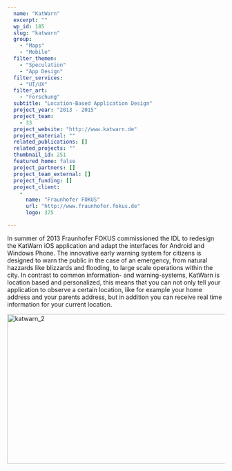 ```yaml
---
  name: "KatWarn"
  excerpt: ""
  wp_id: 185
  slug: "katwarn"
  group: 
    - "Maps"
    - "Mobile"
  filter_themen: 
    - "Speculation"
    - "App Design"
  filter_services: 
    - "UI/UX"
  filter_art: 
    - "Forschung"
  subtitle: "Location-Based Application Design"
  project_year: "2013 - 2015"
  project_team: 
    - 33
  project_website: "http://www.katwarn.de"
  project_material: ""
  related_publications: []
  related_projects: ""
  thumbnail_id: 251
  featured_home: false
  project_partners: []
  project_team_external: []
  project_funding: []
  project_client: 
    - 
      name: "Fraunhofer FOKUS"
      url: "http://www.fraunhofer.fokus.de"
      logo: 375

---
```

In summer of 2013 Fraunhofer FOKUS commissioned the IDL to redesign the KatWarn iOS application and adapt the interfaces for Android and Windows Phone. The innovative early warning system for citizens is designed to warn the public in the case of an emergency, from natural hazzards like blizzards and flooding, to large scale operations within the city. In contrast to common information- and warning-systems, KatWarn is location based and personalized, this means that you can not only tell your application to observe a certain location, like for example your home address and your parents address, but in addition you can receive real time information for your current location.

<a href="http://dev.jorditost.com/idl/wp-content/uploads/2015/11/katwarn_2.jpg"><img class="alignnone wp-image-252 size-content-image" src="http://dev.jorditost.com/idl/wp-content/uploads/2015/11/katwarn_2-660x347.jpg" alt="katwarn_2" width="660" height="347" /></a>